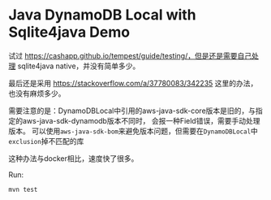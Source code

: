 Java DynamoDB Local with Sqlite4java Demo
=========================================

试过 https://cashapp.github.io/tempest/guide/testing/，但是还是需要自己处理 sqlite4java native，并没有简单多少。

最后还是采用 https://stackoverflow.com/a/37780083/342235 这里的办法，也没有麻烦多少。

需要注意的是：DynamoDBLocal中引用的aws-java-sdk-core版本是旧的，与指定的aws-java-sdk-dynamodb版本不同时， 会报一种Field错误，需要手动处理版本。
可以使用`aws-java-sdk-bom`来避免版本问题，但需要在`DynamoDBLocal`中`exclusion`掉不匹配的库

这种办法与docker相比，速度快了很多。

Run:

```
mvn test
```